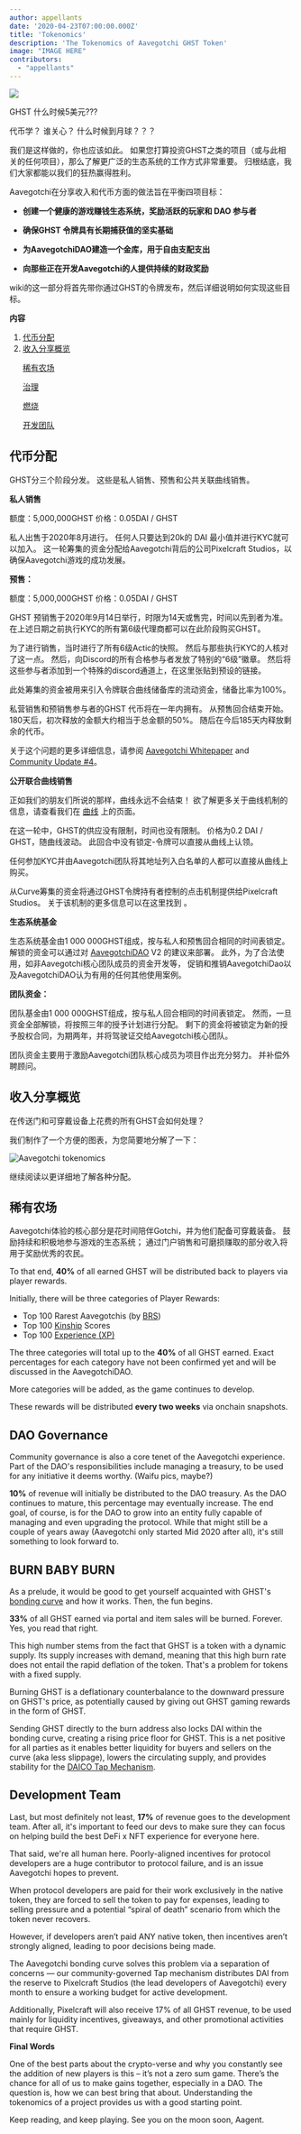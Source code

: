 ```yaml
---
author: appellants
date: '2020-04-23T07:00:00.000Z'
title: 'Tokenomics'
description: 'The Tokenomics of Aavegotchi GHST Token'
image: "IMAGE HERE"
contributors:
  - "appellants"
---
```


<div class="headerImageContainer">
<img src="/tokenomics/leogotchi.png" class="headerImage">
<p class="headerImageText">GHST 什么时候5美元???</p>
</div>

代币学？ 谁关心？ 什么时候到月球？？？

我们是这样做的，你也应该如此。 如果您打算投资GHST之类的项目（或与此相关的任何项目），那么了解更广泛的生态系统的工作方式非常重要。 归根结底，我们大家都能以我们的狂热赢得胜利。

Aavegotchi在分享收入和代币方面的做法旨在平衡四项目标：

<ul><p style="margin-left: 2.4em"><b><li>创建一个健康的游戏赚钱生态系统，奖励活跃的玩家和 DAO 参与者</li></b></p></ul>
<ul><p style="margin-left: 2.4em"><b><li>确保GHST 令牌具有长期捕获值的坚实基础</li></b></p></ul>
<ul><p style="margin-left: 2.4em"><b><li>为AavegotchiDAO建造一个金库，用于自由支配支出</li></b></p></ul>
<ul><p style="margin-left: 2.4em"><b><li>向那些正在开发Aavegotchi的人提供持续的财政奖励</li></b></p></ul>

wiki的这一部分将首先带你通过GHST的令牌发布，然后详细说明如何实现这些目标。

<div class="contentsBox">

**内容**

<ol>
<li><a href=#token-distribution>代币分配</a></li>
<li><a href=#revenue-sharing-overview>收入分享概览</a></li></p>
<p><a href=#rarity-farming>稀有农场</a></p>
<p><a href=#dao-governance>治理</a></p>
<p><a href=#burn-baby-burn>燃烧</a></p>
<p><a href=#development-team>开发团队</a></p>
</ol>

</div>

## 代币分配

GHST分三个阶段分发。 这些是私人销售、预售和公共关联曲线销售。


**私人销售**

额度：5,000,000GHST 价格：0.05DAI / GHST


私人出售于2020年8月进行。 任何人只要达到20k的 DAI 最小值并进行KYC就可以加入。 这一轮筹集的资金分配给Aavegotchi背后的公司Pixelcraft Studios，以确保Aavegotchi游戏的成功发展。


**预售：**

额度：5,000,000GHST 价格：0.05DAI / GHST

GHST 预销售于2020年9月14日举行，时限为14天或售完，时间以先到者为准。 在上述日期之前执行KYC的所有第6级代理商都可以在此阶段购买GHST。

为了进行销售，当时进行了所有6级Actic的快照。 然后与那些执行KYC的人核对了这一点。 然后，向Discord的所有合格参与者发放了特别的“6级”徽章。 然后将这些参与者添加到一个特殊的discord通道上，在这里张贴到预设的链接。

此处筹集的资金被用来引入令牌联合曲线储备库的流动资金，储备比率为100%。

私营销售和预销售参与者的GHST 代币将在一年内拥有。 从预售回合结束开始。 180天后，初次释放的金额大约相当于总金额的50%。 随后在今后185天内释放剩余的代币。

关于这个问题的更多详细信息，请参阅 [Aavegotchi Whitepaper](https://drive.google.com/file/d/186zOapKeHNNJ9y8LIByQQ64rs0eJUlEF/view?usp=sharing) and [Community Update #4](https://stackoverflow.com/questions/3912694/using-markdown-how-do-i-center-an-image-and-its-caption/43691451)。


**公开联合曲线销售**

正如我们的朋友们所说的那样，曲线永远不会结束！ 欲了解更多关于曲线机制的信息，请查看我们在 [曲线](/curve) 上的页面。

在这一轮中，GHST的供应没有限制，时间也没有限制。 价格为0.2 DAI / GHST，随曲线波动。 此回合中没有锁定-令牌可以直接从曲线上认领。

任何参加KYC并由Aavegotchi团队将其地址列入白名单的人都可以直接从曲线上购买。

从Curve筹集的资金将通过GHST令牌持有者控制的点击机制提供给Pixelcraft Studios。 关于该机制的更多信息可以在这里找到 [](https://fundrasing.aragon.black)。


**生态系统基金**

生态系统基金由1 000 000GHST组成，按与私人和预售回合相同的时间表锁定。 解锁的资金可以通过对 [AavegotchiDAO](/dao) V2 的建议来部署。 此外，为了合法使用，如非Aavegotchi核心团队成员的资金开发等， 促销和推销AavegotchiDao以及AavegotchiDAO认为有用的任何其他使用案例。


**团队资金：**

团队基金由1 000 000GHST组成，按与私人回合相同的时间表锁定。 然而，一旦资金全部解锁，将按照三年的授予计划进行分配。 剩下的资金将被锁定为新的授予股权合同，为期两年，并将驾驶证交给Aavegotchi核心团队。

团队资金主要用于激励Aavegotchi团队核心成员为项目作出充分努力。 并补偿外聘顾问。

## 收入分享概览

在传送门和可穿戴设备上花费的所有GHST会如何处理？

我们制作了一个方便的图表，为您简要地分解了一下：<div class="centerImageContainer">
<img class="centerImage" src="/tokenomics/ghstcircle.png" alt = "Aavegotchi tokenomics">
</div>

继续阅读以更详细地了解各种分配。


## 稀有农场

Aavegotchi体验的核心部分是花时间陪伴Gotchi，并为他们配备可穿戴装备。 鼓励持续和积极地参与游戏的生态系统； 通过门户销售和可磨损赚取的部分收入将用于奖励优秀的农民。

To that end, **40%** of all earned GHST will be distributed back to players via player rewards.

Initially, there will be three categories of Player Rewards:

* Top 100 Rarest Aavegotchis (by [BRS](/rarity-farming#base-rarity-score))
* Top 100 [Kinship](/traits#kinship) Scores
* Top 100 [Experience (XP)](/traits#experience)

The three categories will total up to the **40%** of all GHST earned. Exact percentages for each category have not been confirmed yet and will be discussed in the AavegotchiDAO.

More categories will be added, as the game continues to develop.

These rewards will be distributed **every two weeks** via onchain snapshots.


## DAO Governance

Community governance is also a core tenet of the Aavegotchi experience. Part of the DAO's responsibilities include managing a treasury, to be used for any initiative it deems worthy. (Waifu pics, maybe?)

**10%** of revenue will initially be distributed to the DAO treasury. As the DAO continues to mature, this percentage may eventually increase. The end goal, of course, is for the DAO to grow into an entity fully capable of managing and even upgrading the protocol. While that might still be a couple of years away (Aavegotchi only started Mid 2020 after all), it's still something to look forward to.


## BURN BABY BURN

As a prelude, it would be good to get yourself acquainted with GHST's [bonding curve](/curve) and how it works. Then, the fun begins.

**33%** of all GHST earned via portal and item sales will be burned. Forever. Yes, you read that right.

This high number stems from the fact that GHST is a token with a dynamic supply. Its supply increases with demand, meaning that this high burn rate does not entail the rapid deflation of the token. That's a problem for tokens with a fixed supply.

Burning GHST is a deflationary counterbalance to the downward pressure on GHST's price, as potentially caused by giving out GHST gaming rewards in the form of GHST.

Sending GHST directly to the burn address also locks DAI within the bonding curve, creating a rising price floor for GHST. This is a net positive for all parties as it enables better liquidity for buyers and sellers on the curve (aka less slippage), lowers the circulating supply, and provides stability for the [DAICO Tap Mechanism](/curve#aavegotchi-daico).


## Development Team

Last, but most definitely not least, **17%** of revenue goes to the development team. After all, it's important to feed our devs to make sure they can focus on helping build the best DeFi x NFT experience for everyone here.

That said, we're all human here. Poorly-aligned incentives for protocol developers are a huge contributor to protocol failure, and is an issue Aavegotchi hopes to prevent.

When protocol developers are paid for their work exclusively in the native token, they are forced to sell the token to pay for expenses, leading to selling pressure and a potential “spiral of death” scenario from which the token never recovers.

However, if developers aren’t paid ANY native token, then incentives aren’t strongly aligned, leading to poor decisions being made.

The Aavegotchi bonding curve solves this problem via a separation of concerns — our community-governed Tap mechanism distributes DAI from the reserve to Pixelcraft Studios (the lead developers of Aavegotchi) every month to ensure a working budget for active development.

Additionally, Pixelcraft will also receive 17% of all GHST revenue, to be used mainly for liquidity incentives, giveaways, and other promotional activities that require GHST.



**Final Words**

One of the best parts about the crypto-verse and why you constantly see the addition of new players is this – it’s not a zero sum game. There’s the chance for all of us to make gains together, especially in a DAO. The question is, how we can best bring that about. Understanding the tokenomics of a project provides us with a good starting point.

Keep reading, and keep playing. See you on the moon soon, Aagent. 

